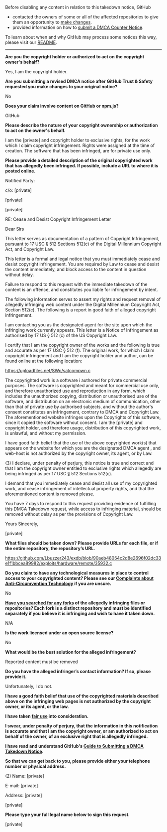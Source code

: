 Before disabling any content in relation to this takedown notice, GitHub
- contacted the owners of some or all of the affected repositories to give them an opportunity to [make changes](https://docs.github.com/en/github/site-policy/dmca-takedown-policy#a-how-does-this-actually-work).
- provided information on how to [submit a DMCA Counter Notice](https://docs.github.com/en/articles/guide-to-submitting-a-dmca-counter-notice).

To learn about when and why GitHub may process some notices this way, please visit our [README](https://github.com/github/dmca/blob/master/README.md#anatomy-of-a-takedown-notice).

---

**Are you the copyright holder or authorized to act on the copyright owner's behalf?**

Yes, I am the copyright holder.

**Are you submitting a revised DMCA notice after GitHub Trust & Safety requested you make changes to your original notice?**

No

**Does your claim involve content on GitHub or npm.js?**

GitHub

**Please describe the nature of your copyright ownership or authorization to act on the owner's behalf.**

I am the [private] and copyright holder to exclusive rights, for the work which I claim copyright infringement. Rights were assigned at the time of creation. The software that has been infringed, are for private use only.

**Please provide a detailed description of the original copyrighted work that has allegedly been infringed. If possible, include a URL to where it is posted online.**

Notified Party:

c/o: [private]

[private]

[private]

RE: Cease and Desist Copyright Infringement Letter

Dear Sirs

This letter serves as documentation of a pattern of Copyright Infringement, pursuant to 17 USC § 512 Sections 512(c) of the Digital Millennium Copyright Act, and Copyright Law.

This letter is a formal and legal notice that you must immediately cease and desist copyright infringement. You are required by Law to cease and desist the content immediately, and block access to the content in question without delay.

Failure to respond to this request with the immediate takedown of the content is an offence, and constitutes you liable for infringement by intent.

The following information serves to assert my rights and request removal of allegedly infringing web content under the Digital Millennium Copyright Act, Section 512(c). The following is a report in good faith of alleged copyright infringement.

I am contacting you as the designated agent for the site upon which the infringing work currently appears. This letter is a Notice of Infringement as authorised by 17 US § 512 (c) of the US Copyright Law.

I certify that I am the copyright owner of the works and the following is true and accurate as per 17 USC § 512 (f). The original work, for which I claim copyright infringement and I am the copyright holder and author, can be found online at the following location:

https://uploadfiles.net/SWo/satcompwn.c

The copyrighted work is a software i authored for private commercial purposes. The software is copyrighted and meant for commercial use only, and therefore unauthorized use and reproduction in any form, which includes the unauthorized copying, distribution or unauthorised use of the software, and distribution on an electronic medium of communication, other than that of private use by authorised subjects, and without the author's consent constitutes an infringement, contrary to DMCA and Copyright Law. The aforementioned website infringes upon the Copyrights of this software, since it copied the software without consent. I am the [private] and copyright holder, and therefore usage, distribution of this copyrighted work, is unlawful, and without my permission.

I have good faith belief that the use of the above copyrighted work(s) that appears on the website for which you are the designated DMCA agent , and web-host is not authorized by the copyright owner, its agent, or by Law.

(3) I declare, under penalty of perjury, this notice is true and correct and that I am the copyright owner entitled to exclusive rights which allegedly are being infringed as per 17 USC § 512 Sections 512(c).

I demand that you immediately cease and desist all use of my copyrighted work, and cease infringement of intellectual property rights, and that the aforementioned content is removed please.

You have 7 days to respond to this request providing evidence of fulfilling this DMCA Takedown request, while access to infringing material, should be removed without delay as per the provisions of Copyright Law.

Yours Sincerely,

[private]

**What files should be taken down? Please provide URLs for each file, or if the entire repository, the repository’s URL.**

https://github.com/Lbuzzer243/exdb/blob/90aeb48054c2d8e2696f02dc33e1f1bbcea89982/exploits/hardware/remote/35932.c

**Do you claim to have any technological measures in place to control access to your copyrighted content? Please see our <a href="https://docs.github.com/articles/guide-to-submitting-a-dmca-takedown-notice#complaints-about-anti-circumvention-technology">Complaints about Anti-Circumvention Technology</a> if you are unsure.**

No

**<a href="https://docs.github.com/articles/dmca-takedown-policy#b-what-about-forks-or-whats-a-fork">Have you searched for any forks</a> of the allegedly infringing files or repositories? Each fork is a distinct repository and must be identified separately if you believe it is infringing and wish to have it taken down.**

N/A

**Is the work licensed under an open source license?**

No

**What would be the best solution for the alleged infringement?**

Reported content must be removed

**Do you have the alleged infringer’s contact information? If so, please provide it.**

Unfortunately, I do not.

**I have a good faith belief that use of the copyrighted materials described above on the infringing web pages is not authorized by the copyright owner, or its agent, or the law.**

**I have taken <a href="https://www.lumendatabase.org/topics/22">fair use</a> into consideration.**

**I swear, under penalty of perjury, that the information in this notification is accurate and that I am the copyright owner, or am authorized to act on behalf of the owner, of an exclusive right that is allegedly infringed.**

**I have read and understand GitHub's <a href="https://docs.github.com/articles/guide-to-submitting-a-dmca-takedown-notice/">Guide to Submitting a DMCA Takedown Notice</a>.**

**So that we can get back to you, please provide either your telephone number or physical address.**

(2) Name: [private]

E-mail: [private]

Address: [private]

[private]

**Please type your full legal name below to sign this request.**

[private]
